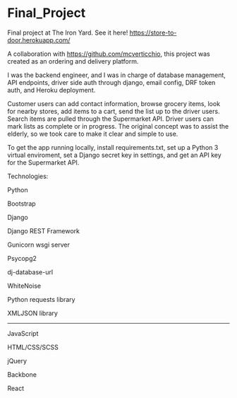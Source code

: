 # Final_Project
Final project at The Iron Yard. 
See it here! https://store-to-door.herokuapp.com/

A collaboration with https://github.com/mcverticchio, this project was created as an ordering and delivery platform. 

I was the backend engineer, and I was in charge of database management, API endpoints, driver side auth through django, email config, DRF token auth, and Heroku deployment.

Customer users can add contact information, browse grocery items, look for nearby stores, add items to a cart, 
send the list up to the driver users. Search items are pulled through the Supermarket API. 
Driver users can mark lists as complete or in progress.
The original concept was to assist the elderly, so we took care to make it clear and simple to use. 

To get the app running locally, install requirements.txt, set up a Python 3 virtual enviroment, set a Django secret key in settings, and get an API key for the Supermarket API.


Technologies:

Python


Bootstrap


Django


Django REST Framework


Gunicorn wsgi server


Psycopg2


dj-database-url


WhiteNoise


Python requests library


XMLJSON library


<hr>

JavaScript


HTML/CSS/SCSS


jQuery


Backbone


React

